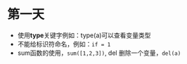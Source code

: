 # 第一天
- 使用**type**关键字例如：type(a)可以查看变量类型
- 不能给标识符命名，例如：`if = 1`
- sum函数的使用，`sum([1,2,3])`, del 删除一个变量，`del(a)`
